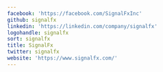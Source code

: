 ```yaml
---
facebook: 'https://facebook.com/SignalFxInc'
github: signalfx
linkedin: 'https://linkedin.com/company/signalfx'
logohandle: signalfx
sort: signalfx
title: SignalFx
twitter: signalfx
website: 'https://www.signalfx.com/'
---
```


